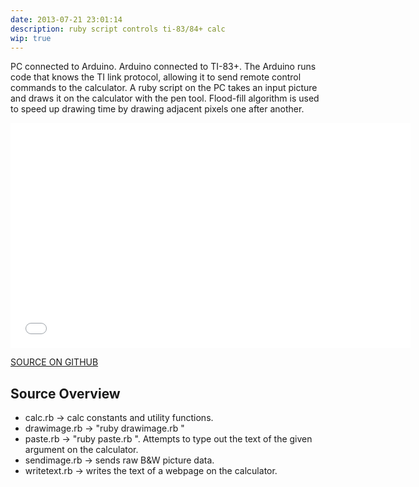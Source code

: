 ```yaml
---
date: 2013-07-21 23:01:14 
description: ruby script controls ti-83/84+ calc
wip: true
---
```


PC connected to Arduino. Arduino connected to TI-83+. The Arduino runs code that knows the TI link protocol, allowing it to send remote control commands to the calculator. A ruby script on the PC takes an input picture and draws it on the calculator with the pen tool. Flood-fill algorithm is used to speed up drawing time by drawing adjacent pixels one after another.

<iframe width="640" height="360" src="//www.youtube.com/embed/nRY8sncwFLM?rel=0" frameborder="0" allowfullscreen></iframe>

[SOURCE ON GITHUB](https://github.com/jmptable/calc_control)

Source Overview
---------------

* calc.rb -> calc constants and utility functions.
* drawimage.rb -> "ruby drawimage.rb <name of pic>"
* paste.rb -> "ruby paste.rb <data>". Attempts to type out the text of the given argument on the calculator.
* sendimage.rb -> sends raw B&W picture data.
* writetext.rb -> writes the text of a webpage on the calculator.
